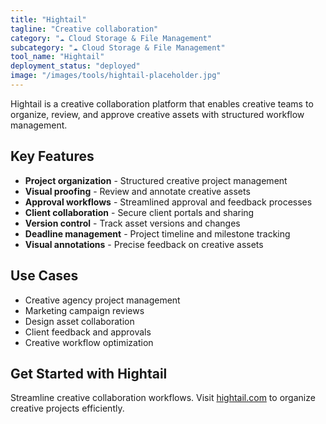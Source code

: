 ```yaml
---
title: "Hightail"
tagline: "Creative collaboration"
category: "☁️ Cloud Storage & File Management"
subcategory: "☁️ Cloud Storage & File Management"
tool_name: "Hightail"
deployment_status: "deployed"
image: "/images/tools/hightail-placeholder.jpg"
---
```

Hightail is a creative collaboration platform that enables creative teams to organize, review, and approve creative assets with structured workflow management.

## Key Features

- **Project organization** - Structured creative project management
- **Visual proofing** - Review and annotate creative assets
- **Approval workflows** - Streamlined approval and feedback processes
- **Client collaboration** - Secure client portals and sharing
- **Version control** - Track asset versions and changes
- **Deadline management** - Project timeline and milestone tracking
- **Visual annotations** - Precise feedback on creative assets

## Use Cases

- Creative agency project management
- Marketing campaign reviews
- Design asset collaboration
- Client feedback and approvals
- Creative workflow optimization

## Get Started with Hightail

Streamline creative collaboration workflows. Visit [hightail.com](https://www.hightail.com) to organize creative projects efficiently.